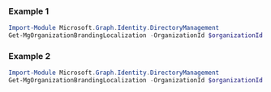 ### Example 1
```powershell
Import-Module Microsoft.Graph.Identity.DirectoryManagement
Get-MgOrganizationBrandingLocalization -OrganizationId $organizationId -OrganizationalBrandingLocalizationId $organizationalBrandingLocalizationId
```
### Example 2
```powershell
Import-Module Microsoft.Graph.Identity.DirectoryManagement
Get-MgOrganizationBrandingLocalization -OrganizationId $organizationId
```
